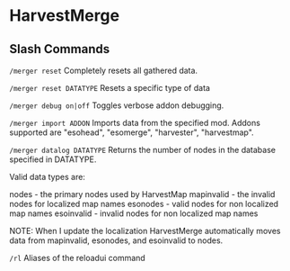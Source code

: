 HarvestMerge
============

## Slash Commands
```/merger reset```
Completely resets all gathered data.

```/merger reset DATATYPE```
Resets a specific type of data

```/merger debug on|off```
Toggles verbose addon debugging.

```/merger import ADDON```
Imports data from the specified mod.  Addons supported are "esohead", "esomerge", "harvester", "harvestmap".

```/merger datalog DATATYPE```
Returns the number of nodes in the database specified in DATATYPE.  

Valid data types are:

nodes - the primary nodes used by HarvestMap
mapinvalid - the invalid nodes for localized map names
esonodes - valid nodes for non localized map names
esoinvalid - invalid nodes for non localized map names

NOTE: When I update the localization HarvestMerge automatically moves data from mapinvalid, esonodes, and esoinvalid to nodes.

```/rl```
Aliases of the reloadui command